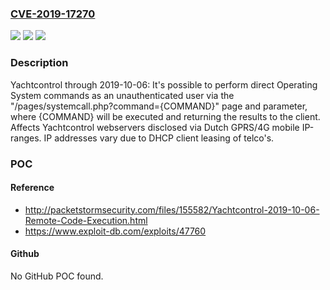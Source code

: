 ### [CVE-2019-17270](https://cve.mitre.org/cgi-bin/cvename.cgi?name=CVE-2019-17270)
![](https://img.shields.io/static/v1?label=Product&message=n%2Fa&color=blue)
![](https://img.shields.io/static/v1?label=Version&message=n%2Fa&color=blue)
![](https://img.shields.io/static/v1?label=Vulnerability&message=n%2Fa&color=brighgreen)

### Description

Yachtcontrol through 2019-10-06: It's possible to perform direct Operating System commands as an unauthenticated user via the "/pages/systemcall.php?command={COMMAND}" page and parameter, where {COMMAND} will be executed and returning the results to the client. Affects Yachtcontrol webservers disclosed via Dutch GPRS/4G mobile IP-ranges. IP addresses vary due to DHCP client leasing of telco's.

### POC

#### Reference
- http://packetstormsecurity.com/files/155582/Yachtcontrol-2019-10-06-Remote-Code-Execution.html
- https://www.exploit-db.com/exploits/47760

#### Github
No GitHub POC found.

